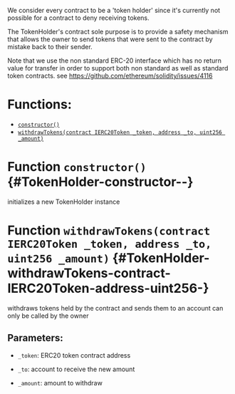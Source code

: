 We consider every contract to be a 'token holder' since it's currently not possible
for a contract to deny receiving tokens.

The TokenHolder's contract sole purpose is to provide a safety mechanism that allows
the owner to send tokens that were sent to the contract by mistake back to their sender.

Note that we use the non standard ERC-20 interface which has no return value for transfer
in order to support both non standard as well as standard token contracts.
see https://github.com/ethereum/solidity/issues/4116

# Functions:
- [`constructor()`](#TokenHolder-constructor--)
- [`withdrawTokens(contract IERC20Token _token, address _to, uint256 _amount)`](#TokenHolder-withdrawTokens-contract-IERC20Token-address-uint256-)



# Function `constructor()` {#TokenHolder-constructor--}
initializes a new TokenHolder instance


# Function `withdrawTokens(contract IERC20Token _token, address _to, uint256 _amount)` {#TokenHolder-withdrawTokens-contract-IERC20Token-address-uint256-}
withdraws tokens held by the contract and sends them to an account
can only be called by the owner


## Parameters:
- `_token`:   ERC20 token contract address

- `_to`:      account to receive the new amount

- `_amount`:  amount to withdraw


